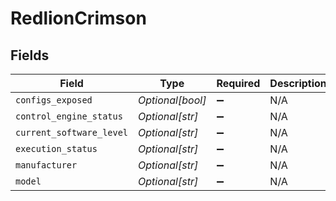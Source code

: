 # RedlionCrimson


## Fields

| Field                    | Type                     | Required                 | Description              |
| ------------------------ | ------------------------ | ------------------------ | ------------------------ |
| `configs_exposed`        | *Optional[bool]*         | :heavy_minus_sign:       | N/A                      |
| `control_engine_status`  | *Optional[str]*          | :heavy_minus_sign:       | N/A                      |
| `current_software_level` | *Optional[str]*          | :heavy_minus_sign:       | N/A                      |
| `execution_status`       | *Optional[str]*          | :heavy_minus_sign:       | N/A                      |
| `manufacturer`           | *Optional[str]*          | :heavy_minus_sign:       | N/A                      |
| `model`                  | *Optional[str]*          | :heavy_minus_sign:       | N/A                      |